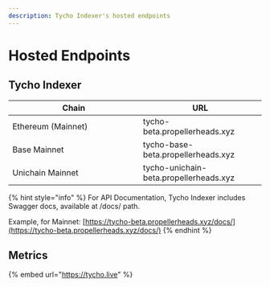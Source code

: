 ```yaml
---
description: Tycho Indexer's hosted endpoints
---
```


# Hosted Endpoints

## Tycho Indexer

<table><thead><tr><th width="244">Chain</th><th>URL</th></tr></thead><tbody><tr><td>Ethereum (Mainnet)</td><td>tycho-beta.propellerheads.xyz</td></tr><tr><td>Base Mainnet </td><td>tycho-base-beta.propellerheads.xyz</td></tr><tr><td>Unichain Mainnet</td><td>tycho-unichain-beta.propellerheads.xyz</td></tr></tbody></table>

{% hint style="info" %}
For API Documentation, Tycho Indexer includes Swagger docs, available at /docs/ path.

Example, for Mainnet: [https://tycho-beta.propellerheads.xyz/docs/](https://tycho-beta.propellerheads.xyz/docs/)
{% endhint %}

## Metrics

{% embed url="https://tycho.live" %}
